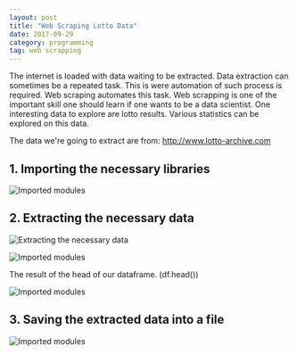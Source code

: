 ```yaml
---
layout: post
title: "Web Scraping Lotto Data"
date: 2017-09-29
category: programming 
tag: web scrapping
---
```

The internet is loaded with data waiting to be extracted. Data extraction can sometimes be a repeated task. This is were automation of such process is required. Web scraping automates this task.
Web scrapping is one of the important skill one should learn if one wants to be a data scientist. One interesting data to explore are lotto results. Various statistics can be explored on this data.

The data we're going to extract are from: <a href="http://www.lotto-archive.com">http://www.lotto-archive.com</a>



## 1. Importing the necessary libraries
![Imported modules]({{site.url}}/img/1.PNG)


## 2. Extracting the necessary data
![Extracting the necessary data]({{site.url}}/img/2.PNG)

![Imported modules]({{site.url}}/img/3.PNG)

The result of the head of our dataframe. (df.head())

![Imported modules]({{site.url}}/img/4.PNG)
## 3. Saving the extracted data into a file

![Imported modules]({{site.url}}/img/5.PNG)


